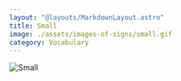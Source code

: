 ```yaml
---
layout: "@layouts/MarkdownLayout.astro"
title: Small
image: ./assets/images-of-signs/small.gif
category: Vocabulary
---
```


![Small](@signs/small.gif)

